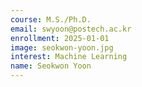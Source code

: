 ```yaml
---
course: M.S./Ph.D.
email: swyoon@postech.ac.kr
enrollment: 2025-01-01
image: seokwon-yoon.jpg
interest: Machine Learning
name: Seokwon Yoon
---
```


